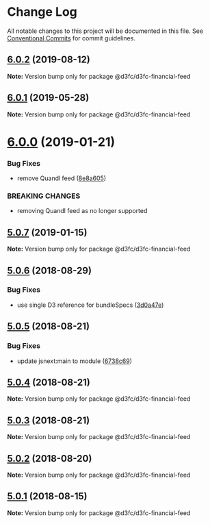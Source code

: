 # Change Log

All notable changes to this project will be documented in this file.
See [Conventional Commits](https://conventionalcommits.org) for commit guidelines.

<a name="6.0.2"></a>
## [6.0.2](https://github.com/d3fc/d3fc/compare/@d3fc/d3fc-financial-feed@6.0.1...@d3fc/d3fc-financial-feed@6.0.2) (2019-08-12)




**Note:** Version bump only for package @d3fc/d3fc-financial-feed

<a name="6.0.1"></a>
## [6.0.1](https://github.com/d3fc/d3fc/compare/@d3fc/d3fc-financial-feed@6.0.0...@d3fc/d3fc-financial-feed@6.0.1) (2019-05-28)




**Note:** Version bump only for package @d3fc/d3fc-financial-feed

<a name="6.0.0"></a>
# [6.0.0](https://github.com/d3fc/d3fc/compare/@d3fc/d3fc-financial-feed@5.0.7...@d3fc/d3fc-financial-feed@6.0.0) (2019-01-21)


### Bug Fixes

* remove Quandl feed ([8e8a605](https://github.com/d3fc/d3fc/commit/8e8a605))


### BREAKING CHANGES

* removing Quandl feed as no longer supported




<a name="5.0.7"></a>
## [5.0.7](https://github.com/d3fc/d3fc/compare/@d3fc/d3fc-financial-feed@5.0.6...@d3fc/d3fc-financial-feed@5.0.7) (2019-01-15)




**Note:** Version bump only for package @d3fc/d3fc-financial-feed

<a name="5.0.6"></a>
## [5.0.6](https://github.com/d3fc/d3fc/compare/@d3fc/d3fc-financial-feed@5.0.5...@d3fc/d3fc-financial-feed@5.0.6) (2018-08-29)


### Bug Fixes

* use single D3 reference for bundleSpecs ([3d0a47e](https://github.com/d3fc/d3fc/commit/3d0a47e))




<a name="5.0.5"></a>
## [5.0.5](https://github.com/d3fc/d3fc/compare/@d3fc/d3fc-financial-feed@5.0.4...@d3fc/d3fc-financial-feed@5.0.5) (2018-08-21)


### Bug Fixes

* update jsnext:main to module ([6738c69](https://github.com/d3fc/d3fc/commit/6738c69))




<a name="5.0.4"></a>
## [5.0.4](https://github.com/d3fc/d3fc/compare/@d3fc/d3fc-financial-feed@5.0.3...@d3fc/d3fc-financial-feed@5.0.4) (2018-08-21)




**Note:** Version bump only for package @d3fc/d3fc-financial-feed

<a name="5.0.3"></a>
## [5.0.3](https://github.com/d3fc/d3fc-financial-feed/compare/@d3fc/d3fc-financial-feed@5.0.2...@d3fc/d3fc-financial-feed@5.0.3) (2018-08-21)




**Note:** Version bump only for package @d3fc/d3fc-financial-feed

<a name="5.0.2"></a>
## [5.0.2](https://github.com/d3fc/d3fc/compare/@d3fc/d3fc-financial-feed@5.0.1...@d3fc/d3fc-financial-feed@5.0.2) (2018-08-20)




**Note:** Version bump only for package @d3fc/d3fc-financial-feed

<a name="5.0.1"></a>
## [5.0.1](https://github.com/d3fc/d3fc/compare/@d3fc/d3fc-financial-feed@5.0.0...@d3fc/d3fc-financial-feed@5.0.1) (2018-08-15)




**Note:** Version bump only for package @d3fc/d3fc-financial-feed
